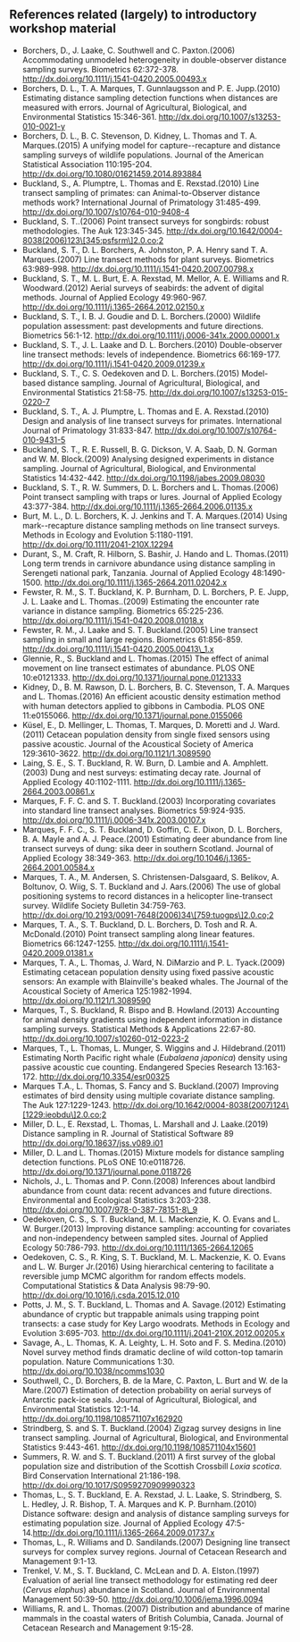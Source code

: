 ## References related (largely) to introductory workshop material
-   Borchers, D., J. Laake, C. Southwell and C. Paxton.(2006) Accommodating unmodeled heterogeneity in double-observer distance sampling surveys. Biometrics 62:372-378. http://dx.doi.org/10.1111/j.1541-0420.2005.00493.x
-   Borchers, D. L., T. A. Marques, T. Gunnlaugsson and P. E. Jupp.(2010) Estimating distance sampling detection functions when distances are measured with errors. Journal of Agricultural, Biological, and Environmental Statistics 15:346-361. http://dx.doi.org/10.1007/s13253-010-0021-y
-   Borchers, D. L., B. C. Stevenson, D. Kidney, L. Thomas and T. A. Marques.(2015) A unifying model for capture--recapture and distance sampling surveys of wildlife populations. Journal of the American
    Statistical Association 110:195-204. http://dx.doi.org/10.1080/01621459.2014.893884
-   Buckland, S., A. Plumptre, L. Thomas and E. Rexstad.(2010) Line transect sampling of primates: can Animal-to-Observer distance methods work? International Journal of Primatology 31:485-499. http://dx.doi.org/10.1007/s10764-010-9408-4
-   Buckland, S. T..(2006) Point transect surveys for songbirds: robust methodologies. The Auk 123:345-345. http://dx.doi.org/10.1642/0004-8038(2006)123\[345:psfsrm\]2.0.co;2
-   Buckland, S. T., D. L. Borchers, A. Johnston, P. A. Henry sand T. A. Marques.(2007) Line transect methods for plant surveys. Biometrics 63:989-998. http://dx.doi.org/10.1111/j.1541-0420.2007.00798.x
-   Buckland, S. T., M. L. Burt, E. A. Rexstad, M. Mellor, A. E. Williams and R. Woodward.(2012) Aerial surveys of seabirds: the advent of digital methods. Journal of Applied Ecology
    49:960-967. http://dx.doi.org/10.1111/j.1365-2664.2012.02150.x
-   Buckland, S. T., I. B. J. Goudie and D. L. Borchers.(2000) Wildlife population assessment: past developments and future directions. Biometrics 56:1-12. http://dx.doi.org/10.1111/j.0006-341x.2000.00001.x
-   Buckland, S. T., J. L. Laake and D. L. Borchers.(2010) Double-observer line transect methods: levels of independence. Biometrics 66:169-177. http://dx.doi.org/10.1111/j.1541-0420.2009.01239.x
-   Buckland, S. T., C. S. Oedekoven and D. L. Borchers.(2015) Model-based distance sampling. Journal of Agricultural, Biological, and Environmental Statistics 21:58-75. http://dx.doi.org/10.1007/s13253-015-0220-7
-   Buckland, S. T., A. J. Plumptre, L. Thomas and E. A. Rexstad.(2010) Design and analysis of line transect surveys for primates. International Journal of Primatology 31:833-847. http://dx.doi.org/10.1007/s10764-010-9431-5
-   Buckland, S. T., R. E. Russell, B. G. Dickson, V. A. Saab, D. N. Gorman and W. M. Block.(2009) Analysing designed experiments in distance sampling. Journal of Agricultural, Biological, and
    Environmental Statistics 14:432-442. http://dx.doi.org/10.1198/jabes.2009.08030
-   Buckland, S. T., R. W. Summers, D. L. Borchers and L. Thomas.(2006) Point transect sampling with traps or lures. Journal of Applied Ecology 43:377-384. http://dx.doi.org/10.1111/j.1365-2664.2006.01135.x
-   Burt, M. L., D. L. Borchers, K. J. Jenkins and T. A. Marques.(2014) Using mark--recapture distance sampling methods on line transect surveys. Methods in Ecology and Evolution 5:1180-1191. http://dx.doi.org/10.1111/2041-210X.12294
-   Durant, S., M. Craft, R. Hilborn, S. Bashir, J. Hando and L. Thomas.(2011) Long term trends in carnivore abundance using distance sampling in Serengeti national park, Tanzania. Journal of Applied Ecology 48:1490-1500. http://dx.doi.org/10.1111/j.1365-2664.2011.02042.x
-   Fewster, R. M., S. T. Buckland, K. P. Burnham, D. L. Borchers, P. E. Jupp, J. L. Laake and L. Thomas..(2009) Estimating the encounter rate variance in distance sampling. Biometrics 65:225-236. http://dx.doi.org/10.1111/j.1541-0420.2008.01018.x
-   Fewster, R. M., J. Laake and S. T. Buckland.(2005) Line transect sampling in small and large regions. Biometrics 61:856-859. http://dx.doi.org/10.1111/j.1541-0420.2005.00413\_1.x
-   Glennie, R., S. Buckland and L. Thomas.(2015) The effect of animal movement on line transect estimates of abundance. PLOS ONE 10:e0121333. http://dx.doi.org/10.1371/journal.pone.0121333
-   Kidney, D., B. M. Rawson, D. L. Borchers, B. C. Stevenson, T. A. Marques and L. Thomas.(2016) An efficient acoustic density estimation method with human detectors applied to gibbons in Cambodia. PLOS ONE 11:e0155066. http://dx.doi.org/10.1371/journal.pone.0155066
-   Küsel, E., D. Mellinger, L. Thomas, T. Marques, D. Moretti and J. Ward.(2011) Cetacean population density from single fixed sensors using passive acoustic. Journal of the Acoustical Society of America 129:3610-3622. http://dx.doi.org/10.1121/1.3089590
-   Laing, S. E., S. T. Buckland, R. W. Burn, D. Lambie and A. Amphlett.(2003) Dung and nest surveys: estimating decay rate. Journal of Applied Ecology 40:1102-1111. http://dx.doi.org/10.1111/j.1365-2664.2003.00861.x
-   Marques, F. F. C. and S. T. Buckland.(2003) Incorporating covariates into standard line transect analyses. Biometrics 59:924-935. http://dx.doi.org/10.1111/j.0006-341x.2003.00107.x
-   Marques, F. F. C., S. T. Buckland, D. Goffin, C. E. Dixon, D. L. Borchers, B. A. Mayle and A. J. Peace.(2001) Estimating deer abundance from line transect surveys of dung: sika deer in southern Scotland. Journal of Applied Ecology 38:349-363. http://dx.doi.org/10.1046/j.1365-2664.2001.00584.x
-   Marques, T. A., M. Andersen, S. Christensen-Dalsgaard, S. Belikov, A. Boltunov, O. Wiig, S. T. Buckland and J. Aars.(2006) The use of global positioning systems to record distances in a helicopter line-transect survey. Wildlife Society Bulletin 34:759-763. http://dx.doi.org/10.2193/0091-7648(2006)34\[759:tuogps\]2.0.co;2
-   Marques, T. A., S. T. Buckland, D. L. Borchers, D. Tosh and R. A. McDonald.(2010) Point transect sampling along linear features. Biometrics 66:1247-1255. http://dx.doi.org/10.1111/j.1541-0420.2009.01381.x
-   Marques, T. A., L. Thomas, J. Ward, N. DiMarzio and P. L. Tyack.(2009) Estimating cetacean population density using fixed passive acoustic sensors: An example with Blainville's beaked whales. The Journal of the Acoustical Society of America 125:1982-1994. http://dx.doi.org/10.1121/1.3089590
-   Marques, T., S. Buckland, R. Bispo and B. Howland.(2013) Accounting for animal density gradients using independent information in distance sampling surveys. Statistical Methods & Applications 22:67-80. http://dx.doi.org/10.1007/s10260-012-0223-2
-   Marques, T., L. Thomas, L. Munger, S. Wiggins and J. Hildebrand.(2011) Estimating North Pacific right whale (*Eubalaena japonica*) density using passive acoustic cue counting. Endangered Species Research 13:163-172. http://dx.doi.org/10.3354/esr00325
-   Marques T.A., L. Thomas, S. Fancy and S. Buckland.(2007) Improving estimates of bird density using multiple covariate distance sampling. The Auk 127:1229-1243. http://dx.doi.org/10.1642/0004-8038(2007)124\[1229:ieobdu\]2.0.co;2
-   Miller, D. L., E. Rexstad, L. Thomas, L. Marshall and J. Laake.(2019) Distance sampling in R. Journal of Statistical Software 89 http://dx.doi.org/10.18637/jss.v089.i01
-   Miller, D. L.and L. Thomas.(2015) Mixture models for distance sampling detection functions. PLoS ONE 10:e0118726. http://dx.doi.org/10.1371/journal.pone.0118726
-   Nichols, J., L. Thomas and P. Conn.(2008) Inferences about landbird abundance from count data: recent advances and future directions. Environmental and Ecological Statistics 3:203-238. http://dx.doi.org/10.1007/978-0-387-78151-8\_9
-   Oedekoven, C. S., S. T. Buckland, M. L. Mackenzie, K. O. Evans and L. W. Burger.(2013) Improving distance sampling: accounting for covariates and non-independency between sampled sites. Journal of Applied Ecology 50:786-793. http://dx.doi.org/10.1111/1365-2664.12065
-   Oedekoven, C. S., R. King, S. T. Buckland, M. L. Mackenzie, K. O. Evans and L. W. Burger Jr.(2016) Using hierarchical centering to facilitate a reversible jump MCMC algorithm for random effects models. Computational Statistics & Data Analysis 98:79-90. http://dx.doi.org/10.1016/j.csda.2015.12.010
-   Potts, J. M., S. T. Buckland, L. Thomas and A. Savage.(2012) Estimating abundance of cryptic but trappable animals using trapping point transects: a case study for Key Largo woodrats. Methods in Ecology and Evolution 3:695-703. http://dx.doi.org/10.1111/j.2041-210X.2012.00205.x
-   Savage, A., L. Thomas, K. A. Leighty, L. H. Soto and F. S. Medina.(2010) Novel survey method finds dramatic decline of wild cotton-top tamarin population. Nature Communications 1:30. http://dx.doi.org/10.1038/ncomms1030
-   Southwell, C., D. Borchers, B. de la Mare, C. Paxton, L. Burt and W. de la Mare.(2007) Estimation of detection probability on aerial surveys of Antarctic pack-ice seals. Journal of Agricultural, Biological, and Environmental Statistics 12:1-14. http://dx.doi.org/10.1198/108571107x162920
-   Strindberg, S. and S. T. Buckland.(2004) Zigzag survey designs in line transect sampling. Journal of Agricultural, Biological, and Environmental Statistics 9:443-461. http://dx.doi.org/10.1198/108571104x15601
-   Summers, R. W. and S. T. Buckland.(2011) A first survey of the global population size and distribution of the Scottish Crossbill *Loxia scotica*. Bird Conservation International 21:186-198. http://dx.doi.org/10.1017/S0959270909990323
-   Thomas, L., S. T. Buckland, E. A. Rexstad, J. L. Laake, S. Strindberg, S. L. Hedley, J. R. Bishop, T. A. Marques and K. P. Burnham.(2010) Distance software: design and analysis of distance sampling surveys for estimating population size. Journal of Applied Ecology 47:5-14.http://dx.doi.org/10.1111/j.1365-2664.2009.01737.x
-   Thomas, L., R. Williams and D. Sandilands.(2007) Designing line transect surveys for complex survey regions. Journal of Cetacean Research and Management 9:1-13.
-   Trenkel, V. M., S. T. Buckland, C. McLean and D. A. Elston.(1997) Evaluation of aerial line transect methodology for estimating red deer (*Cervus elaphus*) abundance in Scotland. Journal of Environmental Management 50:39-50. http://dx.doi.org/10.1006/jema.1996.0094
-   Williams, R. and L. Thomas.(2007) Distribution and abundance of marine mammals in the coastal waters of British Columbia, Canada. Journal of Cetacean Research and Management 9:15-28.
